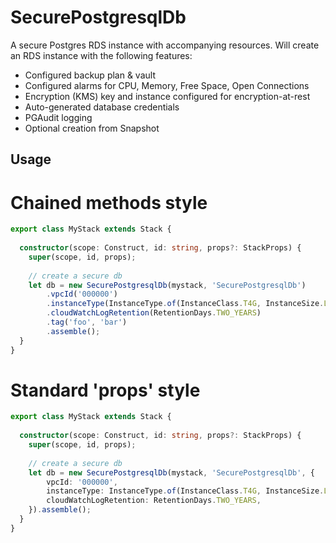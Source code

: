# SecurePostgresqlDb
A secure Postgres RDS instance with accompanying resources. Will create an RDS instance with the following features:
 - Configured backup plan & vault
 - Configured alarms for CPU, Memory, Free Space, Open Connections
 - Encryption (KMS) key and instance configured for encryption-at-rest
 - Auto-generated database credentials
 - PGAudit logging
 - Optional creation from Snapshot

## Usage
# Chained methods style
```ts
export class MyStack extends Stack {
  
  constructor(scope: Construct, id: string, props?: StackProps) {
    super(scope, id, props);
    
    // create a secure db 
    let db = new SecurePostgresqlDb(mystack, 'SecurePostgresqlDb')
        .vpcId('000000')
        .instanceType(InstanceType.of(InstanceClass.T4G, InstanceSize.LARGE))
        .cloudWatchLogRetention(RetentionDays.TWO_YEARS)
        .tag('foo', 'bar')
        .assemble();
  }
}
```

# Standard 'props' style
```ts
export class MyStack extends Stack {
  
  constructor(scope: Construct, id: string, props?: StackProps) {
    super(scope, id, props);
    
    // create a secure db 
    let db = new SecurePostgresqlDb(mystack, 'SecurePostgresqlDb', {
        vpcId: '000000',
        instanceType: InstanceType.of(InstanceClass.T4G, InstanceSize.LARGE),
        cloudWatchLogRetention: RetentionDays.TWO_YEARS,
    }).assemble();
  }
}
```
